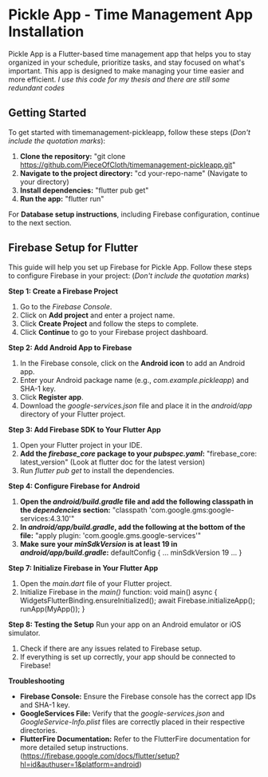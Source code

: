 # Pickle App - Time Management App Installation

Pickle App is a Flutter-based time management app that helps you to stay organized in your schedule, prioritize tasks, and stay focused on what's important. This app is designed to make managing your time easier and more efficient. *I use this code for my thesis and there are still some redundant codes*

## Getting Started
To get started with timemanagement-pickleapp, follow these steps (*Don't include the quotation marks*):

1. **Clone the repository:** "git clone https://github.com/PieceOfCloth/timemanagement-pickleapp.git"
2. **Navigate to the project directory:** "cd your-repo-name" (Navigate to your directory)
3. **Install dependencies:** "flutter pub get"
4. **Run the app:** "flutter run"

For **Database setup instructions**, including Firebase configuration, continue to the next section.

## Firebase Setup for Flutter
This guide will help you set up Firebase for Pickle App. Follow these steps to configure Firebase in your project: (*Don't include the quotation marks*)

**Step 1: Create a Firebase Project**
1. Go to the *Firebase Console*.
2. Click on **Add project** and enter a project name.
3. Click **Create Project** and follow the steps to complete.
4. Click **Continue** to go to your Firebase project dashboard.

**Step 2: Add Android App to Firebase**
1. In the Firebase console, click on the **Android icon** to add an Android app.
2. Enter your Android package name (e.g., *com.example.pickleapp*) and SHA-1 key.
3. Click **Register app**.
4. Download the *google-services.json* file and place it in the *android/app* directory of your Flutter project.

**Step 3: Add Firebase SDK to Your Flutter App**
1. Open your Flutter project in your IDE.
2. **Add the *firebase_core* package to your *pubspec.yaml*:** "firebase_core: latest_version" (Look at flutter doc for the latest version)
3. Run *flutter pub get* to install the dependencies.

**Step 4: Configure Firebase for Android**
1. **Open the *android/build.gradle* file and add the following classpath in the *dependencies* section:** "classpath 'com.google.gms:google-services:4.3.10'"
2. **In *android/app/build.gradle*, add the following at the bottom of the file:** "apply plugin: 'com.google.gms.google-services'"
3. **Make sure your *minSdkVersion* is at least 19 in *android/app/build.gradle*:**
defaultConfig {
    ...
    minSdkVersion 19
    ...
}

**Step 7: Initialize Firebase in Your Flutter App**
1. Open the *main.dart* file of your Flutter project.
2. Initialize Firebase in the *main()* function:
void main() async {
  WidgetsFlutterBinding.ensureInitialized();
  await Firebase.initializeApp();
  runApp(MyApp());
}

**Step 8: Testing the Setup**
Run your app on an Android emulator or iOS simulator.
1. Check if there are any issues related to Firebase setup.
2. If everything is set up correctly, your app should be connected to Firebase!
 
**Troubleshooting**
- **Firebase Console:** Ensure the Firebase console has the correct app IDs and SHA-1 key.
- **GoogleServices File:** Verify that the *google-services.json* and *GoogleService-Info.plist* files are correctly placed in their respective directories.
- **FlutterFire Documentation:** Refer to the FlutterFire documentation for more detailed setup instructions. (https://firebase.google.com/docs/flutter/setup?hl=id&authuser=1&platform=android)
